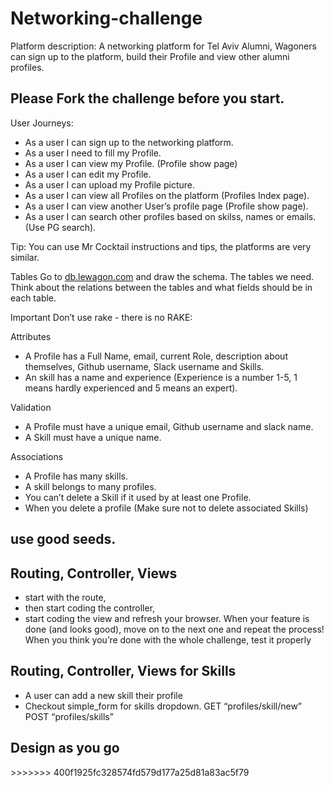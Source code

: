 <h1>Networking-challenge</h1>
Platform description: A networking platform for Tel Aviv Alumni, Wagoners can sign up to the platform, build their Profile and view other alumni profiles.

<h2>Please Fork the challenge before you start.</h2>
User Journeys:

<ul>
<li>As a user I can sign up to the networking platform.</li>
<li>As a user I need to fill my Profile.</li>
<li>As a user I can view my Profile. (Profile show page)</li>
<li>As a user I can edit my Profile.</li>
<li>As a user I can upload my Profile picture.</li>
<li>As a user I can view all Profiles on the platform (Profiles Index page).</li>
<li>As a user I can view another User’s profile page (Profile show page).</li>
<li>As a user I can search other profiles based on skilss, names or emails. (Use PG search).</li>
</ul>

Tip: You can use Mr Cocktail instructions and tips, the platforms are very similar.

Tables Go to [db.lewagon.com](https://kitt.lewagon.com/db/3862) and draw the schema. The tables we need. Think about the relations between the tables and what fields should be in each table.

Important Don’t use rake - there is no RAKE:

Attributes
<ul>
<li>A Profile has a Full Name, email, current Role, description about themselves, Github username, Slack username and Skills.</li>
<li>An skill has a name and experience (Experience is a number 1-5, 1 means hardly experienced and 5 means an expert).</li>
</ul>

Validation
<ul>
<li>A Profile must have a unique email, Github username and slack name.</li>
<li>A Skill must have a unique name.</li>
</ul>

Associations
<ul>
<li>A Profile has many skills.</li>

<li>A skill belongs to many profiles.</li>

<li>You can’t delete a Skill if it used by at least one Profile.</li>

<li>When you delete a profile (Make sure not to delete associated Skills)</li>
</ul>

<h2>use good seeds.</h2>

<h2>Routing, Controller, Views</h2>
<ul>
<li>start with the route,</li>
<li>then start coding the controller,</li>
<li>start coding the view and refresh your browser. When your feature is done (and looks good), move on to the next one and repeat the process! When you think you’re done with the whole challenge, test it properly</li>
</ul>

<h2>Routing, Controller, Views for Skills</h2>
<ul>
<li>A user can add a new skill their profile</li>
<li>Checkout simple_form for skills dropdown. GET “profiles/skill/new” POST “profiles/skills”</li>
</ul>

<h2>Design as you go</h2>
>>>>>>> 400f1925fc328574fd579d177a25d81a83ac5f79
